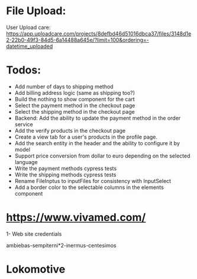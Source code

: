 # File Upload:

User Upload care:
https://app.uploadcare.com/projects/8defbd46d51016dbca37/files/3148d1e2-22b0-49f3-84d5-6a14488a645e/?limit=100&ordering=-datetime_uploaded

# Todos:

- Add number of days to shipping method
- Add billing address logic (same as shipping too?)
- Build the nothing to show component for the cart
- Select the payment method in the checkout page
- Select the shipping method in the checkout page
- Backend: Add the ability to update the payment method in the order service
- Add the verify products in the checkout page
- Create a view tab for a user's products in the profile page.
- Add the search entity in the header and the ability to configure it by model
- Support price conversion from dollar to euro depending on the selected language
- Write the payment methods cypress tests
- Write the shipping methods cypress tests
- Rename FileInptus to inputFiles for consistency with InputSelect
- Add a border color to the selectable columns in the elements component

# https://www.vivamed.com/

1- Web site credentials

ambiebas-sempiterni\*2-inermus-centesimos

# Lokomotive
